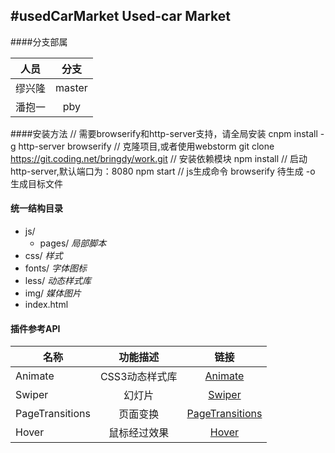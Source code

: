 #usedCarMarket
Used-car Market
---

####分支部属

| 人员        | 分支     |
| ---------- |:--------:|
| 缪兴隆      | master   |
| 潘抱一   | pby    |



####安装方法
	// 需要browserify和http-server支持，请全局安装
	cnpm install -g http-server browserify
	// 克隆项目,或者使用webstorm
	git clone https://git.coding.net/bringdy/work.git
	// 安装依赖模块
	npm install
	// 启动http-server,默认端口为：8080
	npm start
	// js生成命令
	browserify 待生成 -o 生成目标文件
	
#### 统一结构目录
- js/ 
    + pages/  _局部脚本_
- css/  _样式_
- fonts/  _字体图标_
- less/  _动态样式库_
- img/  _媒体图片_
- index.html
	
#### 插件参考API
|名称|功能描述|链接|
| ----- |:-----:|:-----:|
|Animate|CSS3动态样式库|[Animate](https://github.com/daneden/animate.css)|
|Swiper|幻灯片|[Swiper](http://www.swiper.com.cn/)|
|PageTransitions|页面变换|[PageTransitions](https://github.com/codrops/PageTransitions)|
|Hover|鼠标经过效果|[Hover](http://ianlunn.github.io/Hover/)|

